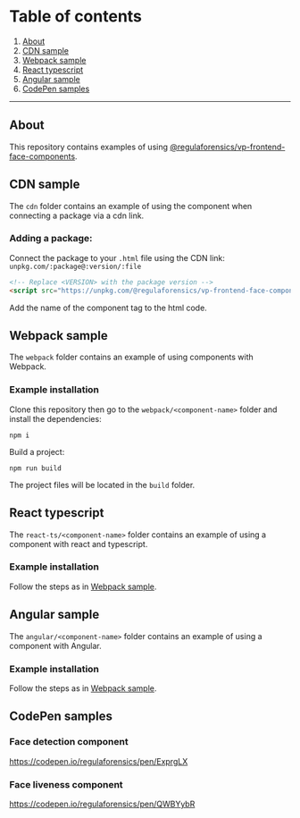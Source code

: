 # Table of сontents
1. [About](#about)
1. [CDN sample](#cdn-sample)
1. [Webpack sample](#webpack-sample)
1. [React typescript](#react-typescript)
1. [Angular sample](#angular-sample)
1. [CodePen samples](#codepen-samples)

---

## About

This repository contains examples of using [@regulaforensics/vp-frontend-face-components](https://www.npmjs.com/package/@regulaforensics/vp-frontend-face-components).

## CDN sample

The ```cdn``` folder contains an example of using the component when connecting a package via a cdn link.

### Adding a package:

Connect the package to your ```.html``` file using the CDN link: ```unpkg.com/:package@:version/:file```

```html
<!-- Replace <VERSION> with the package version -->
<script src="https://unpkg.com/@regulaforensics/vp-frontend-face-components@<VERSION>/dist/main.js"></script>
```

Add the name of the component tag to the html code.

## Webpack sample

The ```webpack``` folder contains an example of using components with Webpack.

### Example installation

Clone this repository then go to the ```webpack/<component-name>``` folder and install the dependencies:

```
npm i
```

Build a project:

```
npm run build
```

The project files will be located in the ```build``` folder.

## React typescript

The ```react-ts/<component-name>``` folder contains an example of using a component with react and typescript.

### Example installation

Follow the steps as in [Webpack sample](#webpack-sample).

## Angular sample

The ```angular/<component-name>``` folder contains an example of using a component with Angular.

### Example installation

Follow the steps as in [Webpack sample](#webpack-sample).

## CodePen samples

### Face detection component

https://codepen.io/regulaforensics/pen/ExprgLX

### Face liveness component

https://codepen.io/regulaforensics/pen/QWBYybR
